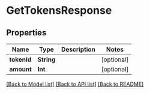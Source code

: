 # GetTokensResponse

## Properties
Name | Type | Description | Notes
------------ | ------------- | ------------- | -------------
**tokenId** | **String** |  | [optional] 
**amount** | **Int** |  | [optional] 

[[Back to Model list]](../README.md#documentation-for-models) [[Back to API list]](../README.md#documentation-for-api-endpoints) [[Back to README]](../README.md)


